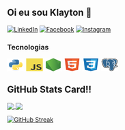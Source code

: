 ## Oi eu sou Klayton 👋

[![LinkedIn](https://img.shields.io/badge/LinkedIn-000?style=dark&logo=linkedin&logoColor=0E76A8)](https://www.linkedin.com/in/ton-chyod-s/)
[![Facebook](https://img.shields.io/badge/Facebook-000?style=dark&logo=facebook)](https://www.facebook.com/ArqKdias/)
[![Instagram](https://img.shields.io/badge/Instagram-000?style=dark&logo=instagram)](https://www.instagram.com/ton_chyod_s/) 

### Tecnologias 
<a style="display: inline_block">
<img align="center" alt="Python" height="30" width="40" src="https://raw.githubusercontent.com/devicons/devicon/master/icons/python/python-original.svg">
<img align="center" alt="javascript" height="30"  width="40" src="https://raw.githubusercontent.com/devicons/devicon/master/icons/javascript/javascript-original.svg">
<img align="center" alt="nodejs" height="30"  width="40" src="https://raw.githubusercontent.com/devicons/devicon/master/icons/nodejs/nodejs-original.svg">
<img align="center" alt="HTML" height="30" width="40" src="https://raw.githubusercontent.com/devicons/devicon/master/icons/html5/html5-original.svg">
<img align="center" alt="CSS" height="30"  width="40" src="https://raw.githubusercontent.com/devicons/devicon/master/icons/css3/css3-original.svg">
<img align="center" alt="postgresql" height="30"  width="40" src="https://raw.githubusercontent.com/devicons/devicon/master/icons/postgresql/postgresql-original.svg">
</a>

## GitHub Stats Card!! 
<div style="display: inline_block">

<a href="https://github.com/Ton-Chyod-s/convoychat"> 
<img height=170 align="center" src="https://github-readme-stats.vercel.app/api?username=Ton-Chyod-s&show_icons=true&theme=dark"/>
</a>

<a href="https://github.com/Ton-Chyod-s/convoychat">
  <img height=170 align="center" src="https://github-readme-stats.vercel.app/api/top-langs?username=Ton-Chyod-s&layout=compact&langs_count=8&card_width=320&theme=dark" />
</a>

<a > [![GitHub Streak](https://streak-stats.demolab.com/?user=Ton-Chyod-s&theme=bear&theme=dark)](https://git.io/streak-stats) </a>

</div>



